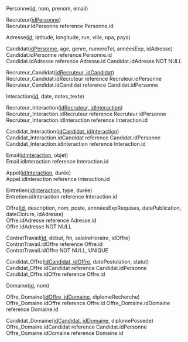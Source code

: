

Personne(<u>id</u>, nom, prenom, email)  

Recruteur(<u>idPersonne</u>)  
Recruteur.idPersonne reference Personne.id  

Adresse(<u>id</u>, latitude, longitude, rue, ville, npa, pays)  

Candidat(<u>idPersonne</u>, age, genre, numeroTel, annéesExp, idAdresse)  
Candidat.idPersonne reference Personne.id  
Candidat.idAdresse reference Adresse.id
Candidat.idAdresse NOT NULL

Recruteur_Candidat(<u>idRecruteur, idCandidat</u>)  
Recruteur_Candidat.idRecruteur reference Recruteur.idPersonne  
Recruteur_Candidat.idCandidat reference Candidat.idPersonne  

Interaction(<u>id</u>, date, notes_texte)  

Recruteur_Interaction(<u>idRecruteur, idInteraction</u>)  
Recruteur_Interaction.idRecruteur reference Recruteur.idPersonne  
Recruteur_Interaction.idInteraction reference Interaction.id  

Candidat_Interaction(<u>idCandidat, idInteraction</u>)  
Candidat_Interaction.idCandidat reference Candidat.idPersonne  
Candidat_Interaction.idInteraction reference Interaction.id  

Email(<u>idInteraction</u>, objet)  
Email.idInteraction reference Interaction.id  

Appel(<u>idInteraction</u>, durée)  
Appel.idInteraction reference Interaction.id  

Entretien(<u>idInteraction</u>, type, durée)  
Entretien.idInteraction reference Interaction.id  

Offre(<u>id</u>, description, nom, poste, annnéesExpRequises, datePublication, dateCloture, idAdresse)  
Offre.idAdresse reference Adresse.id  
Offre.idAdresse NOT NULL  

ContratTravail(<u>id</u>, début, fin, salaireHoraire, idOffre)  
ContratTravail.idOffre reference Offre.id  
ContratTravail.idOffre NOT NULL, UNIQUE  

Candidat_Offre(<u>idCandidat, idOffre</u>, datePostulation, statut)  
Candidat_Offre.idCandidat reference Candidat.idPersonne  
Candidat_Offre.idOffre reference Offre.id  

Domaine(<u>id</u>, nom)

Offre_Domaine(<u>idOffre, idDomaine</u>, diplomeRecherche)
Offre_Domaine.idOffre reference Offre.id
Offre_Domaine.idDomaine reference Domaine.id

Candidat_Domaine(<u>idCandidat, idDomaine</u>, diplomePossede)
Offre_Domaine.idCandidat reference Candidat.idPersonne
Offre_Domaine.idDomaine reference Domaine.id



